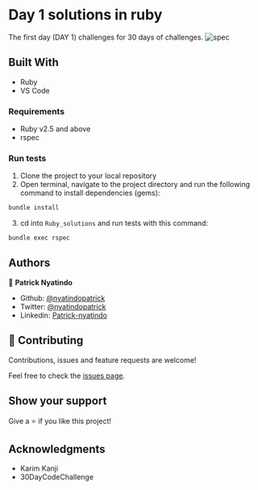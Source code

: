 # Day 1 solutions in ruby

The first day (DAY 1) challenges for 30 days of challenges.
![spec](https://user-images.githubusercontent.com/48393059/86510004-e0d5cf80-bdf4-11ea-866e-300c57550039.png)

## Built With

- Ruby
- VS Code

### Requirements

- Ruby v2.5 and above
- rspec

### Run tests

1. Clone the project to your local repository
2. Open terminal, navigate to the project directory and run the following command to install dependencies (gems):

```sh
bundle install
```

3. cd into `Ruby_solutions` and run tests with this command:

```sh
bundle exec rspec
```

## Authors

👤 **Patrick Nyatindo**

- Github: [@nyatindopatrick](https://github.com/nyatindopatrick)
- Twitter: [@nyatindopatrick](https://twitter.com/nyatindopatrick)
- Linkedin: [Patrick-nyatindo](https://www.linkedin.com/in/nyatindopatrick/)

## 🤝 Contributing

Contributions, issues and feature requests are welcome!

Feel free to check the [issues page](https://github.com/30DayCodeChallenge/day1-july-2020/issues).

## Show your support

Give a ⭐️ if you like this project!

## Acknowledgments

- Karim Kanji
- 30DayCodeChallenge

